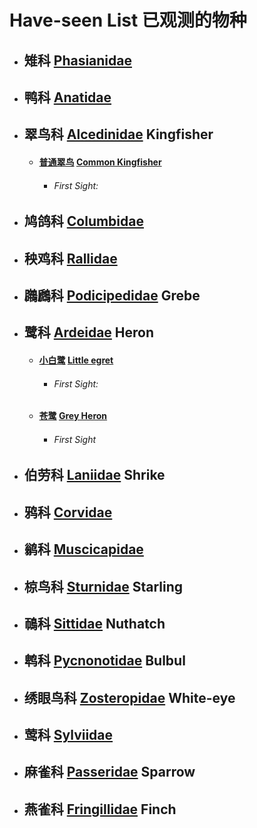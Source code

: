 # Have-seen List  已观测的物种

- ## 雉科 [Phasianidae](https://en.wikipedia.org/wiki/Phasianidae) 

- ## 鸭科 [Anatidae](https://en.wikipedia.org/wiki/Anatidae)

- ## 翠鸟科 [Alcedinidae](https://en.wikipedia.org/wiki/Kingfisher) Kingfisher
    - #### [普通翠鸟](http://niaolei.org.cn/bird/b171.htm) [Common Kingfisher](https://en.wikipedia.org/wiki/Common_kingfisher)
        - ###### First Sight:

- ## 鸠鸽科 [Columbidae](https://en.wikipedia.org/wiki/Columbidae)

- ## 秧鸡科 [Rallidae](https://en.wikipedia.org/wiki/Rail_(bird))

- ## 鸊鷉科 [Podicipedidae](https://en.wikipedia.org/wiki/Grebe) Grebe

- ## 鹭科 [Ardeidae](https://en.wikipedia.org/wiki/Heron) Heron
    - #### [小白鹭](http://niaolei.org.cn/bird/b535.htm) [Little egret](https://en.wikipedia.org/wiki/Little_egret)
        - ###### First Sight:  
    - #### [苍鹭](http://niaolei.org.cn/bird/b539.htm) [Grey Heron](https://en.wikipedia.org/wiki/Grey_heron)
        - ###### First Sight

- ## 伯劳科 [Laniidae](https://en.wikipedia.org/wiki/Shrike) Shrike

- ## 鸦科 [Corvidae](https://en.wikipedia.org/wiki/Corvidae)

- ## 鹟科 [Muscicapidae](https://en.wikipedia.org/wiki/Old_World_flycatcher)

- ## 椋鸟科 [Sturnidae](https://en.wikipedia.org/wiki/Starling) Starling

- ## 鳾科 [Sittidae](https://en.wikipedia.org/wiki/Nuthatch) Nuthatch

- ## 鹎科 [Pycnonotidae](https://en.wikipedia.org/wiki/Bulbul) Bulbul

- ## 绣眼鸟科 [Zosteropidae](https://en.wikipedia.org/wiki/White-eye) White-eye

- ## 莺科 [Sylviidae](https://en.wikipedia.org/wiki/Sylviidae)

- ## 麻雀科 [Passeridae](https://en.wikipedia.org/wiki/Sparrow) Sparrow

- ## 燕雀科 [Fringillidae](https://en.wikipedia.org/wiki/Finch) Finch

